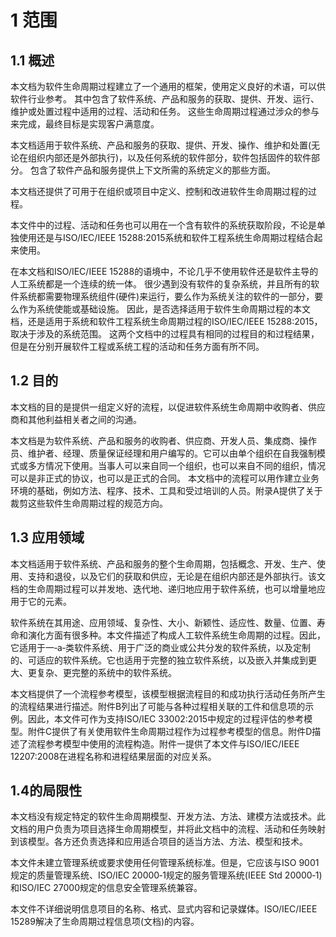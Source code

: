 # 1 范围

## 1.1 概述

本文档为软件生命周期过程建立了一个通用的框架，使用定义良好的术语，可以供软件行业参考。
其中包含了软件系统、产品和服务的获取、提供、开发、运行、维护或处置过程中适用的过程、活动和任务。
这些生命周期过程通过涉众的参与来完成，最终目标是实现客户满意度。

本文档适用于软件系统、产品和服务的获取、提供、开发、操作、维护和处置(无论在组织内部还是外部执行)，以及任何系统的软件部分，软件包括固件的软件部分。
包含了软件产品和服务提供上下文所需的系统定义的那些方面。

本文档还提供了可用于在组织或项目中定义、控制和改进软件生命周期过程的过程。

本文件中的过程、活动和任务也可以用在一个含有软件的系统获取阶段，不论是单独使用还是与ISO/IEC/IEEE 15288:2015系统和软件工程系统生命周期过程结合起来使用。

在本文档和ISO/IEC/IEEE 15288的语境中，不论几乎不使用软件还是软件主导的人工系统都是一个连续的统一体。
很少遇到没有软件的复杂系统，并且所有的软件系统都需要物理系统组件(硬件)来运行，要么作为系统关注的软件的一部分，要么作为系统使能或基础设施。
因此，是否选择适用于软件生命周期过程的本文档，还是适用于系统和软件工程系统生命周期过程的ISO/IEC/IEEE 15288:2015，取决于涉及的系统范围。
这两个文档中的过程具有相同的过程目的和过程结果，但是在分别开展软件工程或系统工程的活动和任务方面有所不同。

## 1.2 目的

本文档的目的是提供一组定义好的流程，以促进软件系统生命周期中收购者、供应商和其他利益相关者之间的沟通。

本文档是为软件系统、产品和服务的收购者、供应商、开发人员、集成商、操作员、维护者、经理、质量保证经理和用户编写的。它可以由单个组织在自我强制模式或多方情况下使用。当事人可以来自同一个组织，也可以来自不同的组织，情况可以是非正式的协议，也可以是正式的合同。
本文档中的流程可以用作建立业务环境的基础，例如方法、程序、技术、工具和受过培训的人员。附录A提供了关于裁剪这些软件生命周期过程的规范方向。

## 1.3 应用领域

本文档适用于软件系统、产品和服务的整个生命周期，包括概念、开发、生产、使用、支持和退役，以及它们的获取和供应，无论是在组织内部还是外部执行。该文档的生命周期过程可以并发地、迭代地、递归地应用于软件系统，也可以增量地应用于它的元素。

软件系统在其用途、应用领域、复杂性、大小、新颖性、适应性、数量、位置、寿命和演化方面有很多种。本文件描述了构成人工软件系统生命周期的过程。因此，它适用于一‐a‐类软件系统、用于广泛的商业或公共分发的软件系统，以及定制的、可适应的软件系统。它也适用于完整的独立软件系统，以及嵌入并集成到更大、更复杂、更完整的系统中的软件系统。

本文档提供了一个流程参考模型，该模型根据流程目的和成功执行活动任务所产生的流程结果进行描述。附件B列出了可能与各种过程相关联的工件和信息项的示例。因此，本文件可作为支持ISO/IEC 33002:2015中规定的过程评估的参考模型。附件C提供了有关使用软件生命周期过程作为过程参考模型的信息。附件D描述了流程参考模型中使用的流程构造。附件一提供了本文件与ISO/IEC/IEEE 12207:2008在进程名称和进程结果层面的对应关系。

## 1.4的局限性

本文档没有规定特定的软件生命周期模型、开发方法、方法、建模方法或技术。此文档的用户负责为项目选择生命周期模型，并将此文档中的流程、活动和任务映射到该模型。各方还负责选择和应用适合项目的适当方法、方法、模型和技术。

本文件未建立管理系统或要求使用任何管理系统标准。但是，它应该与ISO 9001规定的质量管理系统、ISO/IEC 20000‐1规定的服务管理系统(IEEE Std 20000‐1)和ISO/IEC 27000规定的信息安全管理系统兼容。

本文件不详细说明信息项目的名称、格式、显式内容和记录媒体。ISO/IEC/IEEE 15289解决了生命周期过程信息项(文档)的内容。